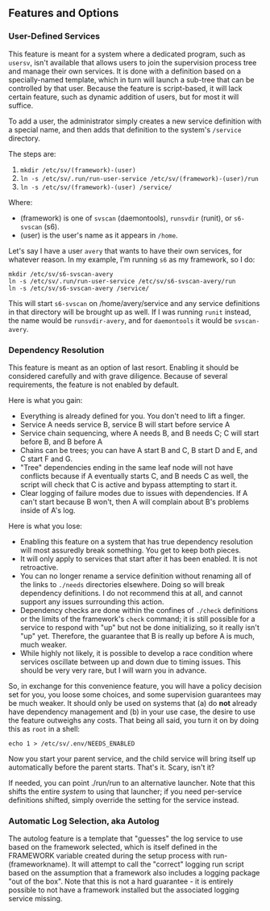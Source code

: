 ## Features and Options

### User-Defined Services

This feature is meant for a system where a dedicated program, such as `usersv`, isn't available that 
allows users to join the supervision process tree and manage their own services.  It is done with a 
definition based on a specially-named template, which in turn will launch a sub-tree that can be 
controlled by that user.  Because the feature is script-based, it will lack certain feature, such as 
dynamic addition of users, but for most it will suffice.

To add a user, the administrator simply creates a new service definition with a special name, and then 
adds that definition to the system's `/service` directory.

The steps are:

1. `mkdir /etc/sv/(framework)-(user)`
2. `ln -s /etc/sv/.run/run-user-service /etc/sv/(framework)-(user)/run`
3. `ln -s /etc/sv/(framework)-(user) /service/`

Where:

* (framework) is one of `svscan` (daemontools), `runsvdir` (runit), or `s6-svscan` (s6).
* (user) is the user's name as it appears in `/home`.

Let's say I have a user `avery` that wants to have their own services, for whatever reason.  In my 
example, I'm running `s6` as my framework, so I do:

    mkdir /etc/sv/s6-svscan-avery
    ln -s /etc/sv/.run/run-user-service /etc/sv/s6-svscan-avery/run
    ln -s /etc/sv/s6-svscan-avery /service/

This will start `s6-svscan` on /home/avery/service and any service definitions in that directory will be 
brought up as well.  If I was running `runit` instead, the name would be `runsvdir-avery`, and for 
`daemontools` it would be `svscan-avery`.


### Dependency Resolution

This feature is meant as an option of last resort.  Enabling it should be considered carefully and with 
grave diligence.  Because of several requirements, the feature is not enabled by default.

Here is what you gain:

* Everything is already defined for you.  You don't need to lift a finger.
* Service A needs service B, service B will start before service A
* Service chain sequencing, where A needs B, and B needs C; C will start before B, and B before A
* Chains can be trees; you can have A start B and C, B start D and E, and C start F and G.
* "Tree" dependencies ending in the same leaf node will not have conflicts because if A eventually starts 
C, and B needs C as well, the script will check that C is active and bypass attempting to start it.
* Clear logging of failure modes due to issues with dependencies.  If A can't start because B won't, then 
A will complain about B's problems inside of A's log.

Here is what you lose:

* Enabling this feature on a system that has true dependency resolution will most assuredly break 
something.  You get to keep both pieces.
* It will only apply to services that start after it has been enabled.  It is not retroactive.
* You can no longer rename a service definition without renaming all of the links to `./needs` directories elsewhere.  Doing so will break dependency definitions.  I do not recommend this at all, and cannot support any issues surrounding this action.
* Dependency checks are done within the confines of `./check` definitions or the limits of the framework's `check` command; it is still possible for a service to respond with "up" but not be done initializing, so it really isn't "up" yet.  Therefore, the guarantee that B is really up before A is much, much weaker.  
* While highly not likely, it is possible to develop a race condition where services oscillate between up and down due to timing issues.  This should be very very rare, but I will warn you in advance.

So, in exchange for this convenience feature, you will have a policy decision set 
for you, you loose some choices, and some supervision guarantees may be much 
weaker.  It should only be used on systems that (a) do **not** already have 
dependency management and (b) in your use case, the desire to use the feature 
outweighs any costs. That being all said, you turn it on by doing this as `root` in 
a shell:

    echo 1 > /etc/sv/.env/NEEDS_ENABLED

Now you start your parent service, and the child service will bring itself up automatically before the 
parent starts.  That's it.  Scary, isn't it?

If needed, you can point ./run/run to an alternative launcher.  Note that this shifts the entire *system* 
to using that launcher; if you need per-service definitions shifted, simply override the setting for the 
service instead.


### Automatic Log Selection, aka Autolog

The autolog feature is a template that "guesses" the log service to use based on 
the framework selected, which is itself defined in the FRAMEWORK variable created 
during the setup process with run-(frameworkname).  It will attempt to call the 
"correct" logging run script based on the assumption that a framework also includes 
a logging package "out of the box".  Note that this is not a hard guarantee - it is 
entirely possible to not have a framework installed but the associated logging 
service missing.


